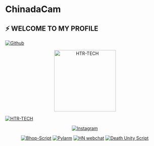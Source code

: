 # ChinadaCam
 
## ⚡ WELCOME TO MY PROFILE
<a href="https://github.com/ChinadaCamh"><img title="Github" src="https://img.shields.io/badge/Github-ChinadaCam-blue?style=for-the-badge&logo=github"></a>


<p align="center"><a href="https://github.com/ChinadaCam"><img src="https://avatars3.githubusercontent.com/u/20567276?s=460&u=000110076f82792ef7e7ba56dbf5c7dbc949e14b&v=4" height='195' alt="HTR-TECH">

<a href="https://github.com/ChinadaCamh"><img title="HTR-TECH" src="https://github-readme-stats.vercel.app/api?username=ChinadaCam&show_icons=true&include_all_commits=true&theme=chartreuse-dark&cache_seconds=3200&show_owner=true"></a>
</p>



<p align="center">
<a href="https://www.instagram.com/fuckingfaustino"><img title="Instagram" src="https://img.shields.io/badge/INSTAGRAM-purple?style=for-the-badge&logo=instagram"></a>

<p align="center">
<a href="https://github.com/ChinadaCam/Bhop-Script"><img title="Bhop-Script" src="https://github-readme-stats.vercel.app/api/pin/?username=ChinadaCam&repo=Bhop-Script&theme=dark"></a>
<a href="https://github.com/ChinadaCam/Pylarm"><img title="Pylarm" src="https://github-readme-stats.vercel.app/api/pin/username=ChinadaCam&repo=Pylarm&theme=dark"></a>
<a href="https://github.com/ChinadaCam/HN-webchat"><img title="HN webchat" src="https://github-readme-stats.vercel.app/api/pin/?username=ChinadaCam&repo=HN-webchat&theme=dark"></a>
<a href="https://github.com/ChinadaCam/Pyet"><img title="Death Unity Script" src="https://github-readme-stats.vercel.app/api/pin/?username=ChinadaCam&repo=Death-Unity-Script&theme=dark"></a>
</p>
